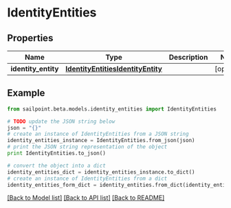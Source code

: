 # IdentityEntities


## Properties
Name | Type | Description | Notes
------------ | ------------- | ------------- | -------------
**identity_entity** | [**IdentityEntitiesIdentityEntity**](IdentityEntitiesIdentityEntity.md) |  | [optional] 

## Example

```python
from sailpoint.beta.models.identity_entities import IdentityEntities

# TODO update the JSON string below
json = "{}"
# create an instance of IdentityEntities from a JSON string
identity_entities_instance = IdentityEntities.from_json(json)
# print the JSON string representation of the object
print IdentityEntities.to_json()

# convert the object into a dict
identity_entities_dict = identity_entities_instance.to_dict()
# create an instance of IdentityEntities from a dict
identity_entities_form_dict = identity_entities.from_dict(identity_entities_dict)
```
[[Back to Model list]](../README.md#documentation-for-models) [[Back to API list]](../README.md#documentation-for-api-endpoints) [[Back to README]](../README.md)


